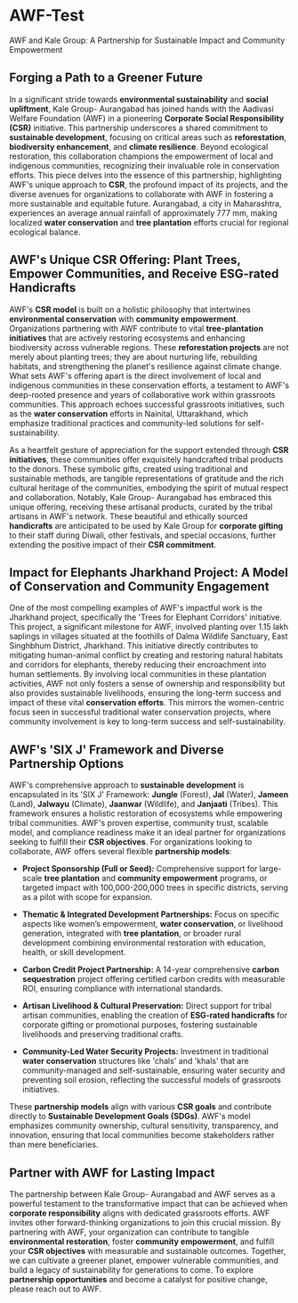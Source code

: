 # AWF-Test
AWF and Kale Group: A Partnership for Sustainable Impact and Community Empowerment

## Forging a Path to a Greener Future

In a significant stride towards **environmental sustainability** and **social upliftment**, Kale Group- Aurangabad has joined hands with the Aadivasi Welfare Foundation (AWF) in a pioneering **Corporate Social Responsibility (CSR)** initiative. This partnership underscores a shared commitment to **sustainable development**, focusing on critical areas such as **reforestation**, **biodiversity enhancement**, and **climate resilience**. Beyond ecological restoration, this collaboration champions the empowerment of local and indigenous communities, recognizing their invaluable role in conservation efforts. This piece delves into the essence of this partnership, highlighting AWF's unique approach to **CSR**, the profound impact of its projects, and the diverse avenues for organizations to collaborate with AWF in fostering a more sustainable and equitable future. Aurangabad, a city in Maharashtra, experiences an average annual rainfall of approximately 777 mm, making localized **water conservation** and **tree plantation** efforts crucial for regional ecological balance.

## AWF's Unique CSR Offering: Plant Trees, Empower Communities, and Receive ESG-rated Handicrafts

AWF's **CSR model** is built on a holistic philosophy that intertwines **environmental conservation** with **community empowerment**. Organizations partnering with AWF contribute to vital **tree-plantation initiatives** that are actively restoring ecosystems and enhancing biodiversity across vulnerable regions. These **reforestation projects** are not merely about planting trees; they are about nurturing life, rebuilding habitats, and strengthening the planet's resilience against climate change. What sets AWF's offering apart is the direct involvement of local and indigenous communities in these conservation efforts, a testament to AWF's deep-rooted presence and years of collaborative work within grassroots communities. This approach echoes successful grassroots initiatives, such as the **water conservation** efforts in Nainital, Uttarakhand, which emphasize traditional practices and community-led solutions for self-sustainability.

As a heartfelt gesture of appreciation for the support extended through **CSR initiatives**, these communities offer exquisitely handcrafted tribal products to the donors. These symbolic gifts, created using traditional and sustainable methods, are tangible representations of gratitude and the rich cultural heritage of the communities, embodying the spirit of mutual respect and collaboration. Notably, Kale Group- Aurangabad has embraced this unique offering, receiving these artisanal products, curated by the tribal artisans in AWF's network. These beautiful and ethically sourced **handicrafts** are anticipated to be used by Kale Group for **corporate gifting** to their staff during Diwali, other festivals, and special occasions, further extending the positive impact of their **CSR commitment**.

## Impact for Elephants Jharkhand Project: A Model of Conservation and Community Engagement

One of the most compelling examples of AWF's impactful work is the Jharkhand project, specifically the 'Trees for Elephant Corridors' initiative. This project, a significant milestone for AWF, involved planting over 1.15 lakh saplings in villages situated at the foothills of Dalma Wildlife Sanctuary, East Singhbhum District, Jharkhand. This initiative directly contributes to mitigating human-animal conflict by creating and restoring natural habitats and corridors for elephants, thereby reducing their encroachment into human settlements. By involving local communities in these plantation activities, AWF not only fosters a sense of ownership and responsibility but also provides sustainable livelihoods, ensuring the long-term success and impact of these vital **conservation efforts**. This mirrors the women-centric focus seen in successful traditional water conservation projects, where community involvement is key to long-term success and self-sustainability.

## AWF's 'SIX J' Framework and Diverse Partnership Options

AWF's comprehensive approach to **sustainable development** is encapsulated in its 'SIX J' Framework: **Jungle** (Forest), **Jal** (Water), **Jameen** (Land), **Jalwayu** (Climate), **Jaanwar** (Wildlife), and **Janjaati** (Tribes). This framework ensures a holistic restoration of ecosystems while empowering tribal communities. AWF's proven expertise, community trust, scalable model, and compliance readiness make it an ideal partner for organizations seeking to fulfill their **CSR objectives**. For organizations looking to collaborate, AWF offers several flexible **partnership models**:

*   **Project Sponsorship (Full or Seed):** Comprehensive support for large-scale **tree plantation** and **community empowerment** programs, or targeted impact with 100,000-200,000 trees in specific districts, serving as a pilot with scope for expansion.

*   **Thematic & Integrated Development Partnerships:** Focus on specific aspects like women’s empowerment, **water conservation**, or livelihood generation, integrated with **tree plantation**, or broader rural development combining environmental restoration with education, health, or skill development.

*   **Carbon Credit Project Partnership:** A 14-year comprehensive **carbon sequestration** project offering certified carbon credits with measurable ROI, ensuring compliance with international standards.

*   **Artisan Livelihood & Cultural Preservation:** Direct support for tribal artisan communities, enabling the creation of **ESG-rated handicrafts** for corporate gifting or promotional purposes, fostering sustainable livelihoods and preserving traditional crafts.

*   **Community-Led Water Security Projects:** Investment in traditional **water conservation** structures like 'chals' and 'khals' that are community-managed and self-sustainable, ensuring water security and preventing soil erosion, reflecting the successful models of grassroots initiatives.

These **partnership models** align with various **CSR goals** and contribute directly to **Sustainable Development Goals (SDGs)**. AWF's model emphasizes community ownership, cultural sensitivity, transparency, and innovation, ensuring that local communities become stakeholders rather than mere beneficiaries.

## Partner with AWF for Lasting Impact

The partnership between Kale Group- Aurangabad and AWF serves as a powerful testament to the transformative impact that can be achieved when **corporate responsibility** aligns with dedicated grassroots efforts. AWF invites other forward-thinking organizations to join this crucial mission. By partnering with AWF, your organization can contribute to tangible **environmental restoration**, foster **community empowerment**, and fulfill your **CSR objectives** with measurable and sustainable outcomes. Together, we can cultivate a greener planet, empower vulnerable communities, and build a legacy of sustainability for generations to come. To explore **partnership opportunities** and become a catalyst for positive change, please reach out to AWF.
